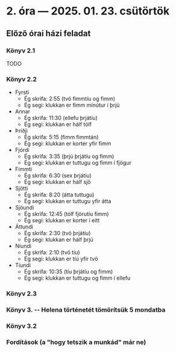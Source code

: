 # 2. óra — 2025. 01. 23. csütörtök

## Előző órai házi feladat

### Könyv 2.1

TODO

### Könyv 2.2

- Fyrsti
  - Ég skrifa: 2:55 (tvö fimmtíu og fimm)
  - Ég segi: klukkan er fimm mínútur í þrjú
- Annar
  - Ég skrifa: 11:30 (ellefu þrjátíu)
  - Ég segi: klukkan er hálf tólf
- Þriðji
  - Ég skrifa: 5:15 (fimm fimmtán)
  - Ég segi: klukkan er korter yfir fimm
- Fjórdi
  - Ég skrifa: 3:35 (þrjú þrjátíu og fimm)
  - Ég segi: klukkan er tuttugu og fimm í fjögur
- Fimmti
  - Ég skrifa: 6:30 (sex þrjátíu)
  - Ég segi: klukkan er hálf sjö
- Sjötti
  - Ég skrifa: 8:20 (átta tuttugu)
  - Ég segi: klukkan er tuttugu yfir átta
- Sjöundi
  - Ég skrifa: 12:45 (tólf fjörutíu fimm)
  - Ég segi: klukkan er korter í eitt
- Áttundi
  - Ég skrifa: 2:30 (tvö þrjátíu)
  - Ég segi: klukkan er hálf þrjú
- Níundi
  - Ég skrifa: 2:10 (tvö tíu)
  - Ég segi: klukkan er tíú yfir tvö
- Tíundi
  - Ég skrifa: 10:35 (tíu þrjátíu og fimm)
  - Ég segi: klukkan er tuttugu og fimm í ellefu

### Könyv 2.3
### Könyv 3. -- Helena történetét tömörítsük 5 mondatba
### Könyv 3.2
### Fordítások (a "hogy tetszik a munkád" már ne)
